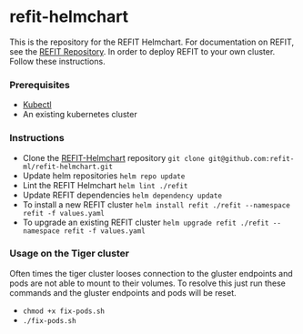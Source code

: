 # refit-helmchart
This is the repository for the REFIT Helmchart. For documentation on REFIT, see the [REFIT Repository](https://github.com/refit-ml/refit). In order to deploy REFIT to your own cluster. Follow these instructions. 

### Prerequisites
- [Kubectl](https://kubernetes.io/docs/tasks/tools/install-kubectl/)
- An existing kubernetes cluster


### Instructions
- Clone the [REFIT-Helmchart](https://github.com/refit-ml/refit-helmchart) repository
    `git clone git@github.com:refit-ml/refit-helmchart.git`
- Update helm repositories
    `helm repo update`
- Lint the REFIT Helmchart
    `helm lint ./refit`
- Update REFIT dependencies
    `helm dependency update`
- To install a new REFIT cluster
    `helm install refit ./refit --namespace refit -f values.yaml`
- To upgrade an existing REFIT cluster
    `helm upgrade refit ./refit --namespace refit -f values.yaml`


### Usage on the Tiger cluster

Often times the tiger cluster looses connection to the gluster endpoints and pods are not able to mount to their volumes. To resolve this just run these commands and the gluster endpoints and pods will be reset. 

- `chmod +x fix-pods.sh`
- `./fix-pods.sh`